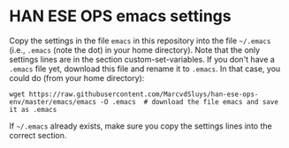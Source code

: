 # HAN ESE OPS emacs settings #

Copy the settings in the file `emacs` in this repository into the file `~/.emacs` (i.e.,
`.emacs` (note the dot) in your home directory).  Note that the only settings
lines are in the section custom-set-variables.  If you don't have a `.emacs` file yet,
download this file and rename it to `.emacs`.  In that case, you could do (from your home
directory):

`wget https://raw.githubusercontent.com/MarcvdSluys/han-ese-ops-env/master/emacs/emacs -O .emacs  # download the file emacs and save it as .emacs`

If `~/.emacs` already exists, make sure you copy the settings lines into the correct section.

